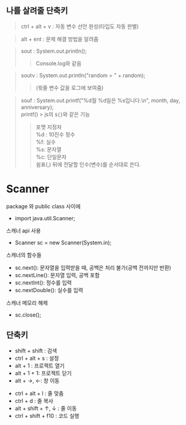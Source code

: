 ## 나를 살려줄 단축키
>ctrl + alt + v : 자동 변수 선언 완성(타입도 자동 판별)

>alt + ent : 문제 해결 방법을 알려줌  

> sout : System.out.println();
>>Console.log와 같음

> soutv : System.out.println("random = " + random);
>>(윗줄 변수 값을 로그에 보여줌)

> souf : System.out.printf("%d월 %d일은 %s입니다.\n", month, day, anniversary);<br>
 printf() > js의 `${}`와 같은 기능 <br>
>>포맷 지정자 <br>
 %d : 10진수 정수<br>%f: 실수<br>%s: 문자열<br>%c: 단일문자<br>
쉼표(,) 뒤에 전달할 인수(변수)를 순서대로 쓴다.


# Scanner
package 와 public class 사이에 
+ import java.util.Scanner;

스캐너 api 사용
+ Scanner sc = new Scanner(System.in);

 스캐너의 함수들
 + sc.next(): 문자열을 입력받을 때, 공백은 처리 불가(공백 전까지만 반환)
 + sc.nextLine(): 문자열 입력, 공백 포함
 + sc.nextInt(): 정수를 입력
 + sc.nextDouble(): 실수를 입력

스캐너 메모리 해제
 + sc.close(); 

## 단축키
+ shift + shift : 검색
+ ctrl + alt + s  : 설정
+ alt + 1 : 프로젝트 열기
+ alt + 1 + 1: 프로젝트 닫기
+ alt + →, ←: 창 이동

- ctrl + alt + l : 줄 맞춤
- ctrl + d  : 줄 복사
- alt + shift + ↑, ↓ :  줄 이동
- ctrl + shift + f10 : 코드 실행

